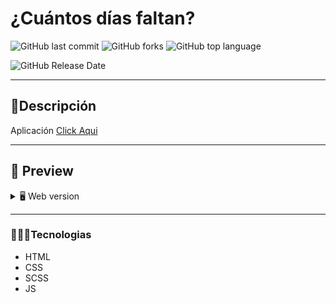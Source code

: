 # ¿Cuántos días faltan?
![GitHub last commit](https://img.shields.io/github/last-commit/Alane-Tc/cuantos_dias_faltan?style=for-the-badge) ![GitHub forks](https://img.shields.io/github/forks/Alane-Tc/cuantos_dias_faltan?style=for-the-badge) ![GitHub top language](https://img.shields.io/github/languages/top/Alane-Tc/cuantos_dias_faltan?style=for-the-badge) 

![GitHub Release Date](https://img.shields.io/github/release-date/Alane-Tc/cuantos_dias_faltan?style=for-the-badge)

------------
## 📝Descripción
Aplicación  [Click Aqui](https://cuantosdiasfaltan.netlify.app/ "Click Aqui")

------------

## 🎨 Preview
<details>
    <summary>🖥 Web version</summary>

![](https://github.com/Alane-Tc/cuantos_dias_faltan/blob/main/src/assets/img/SS1.jpeg?raw=true)


</details>

</details>

------------


### 👩🏻‍💻Tecnologias
- HTML
- CSS
- SCSS
- JS

